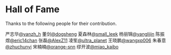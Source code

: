 # Hall of Fame

Thanks to the following people for their contribution.

严志华[@yanzh_h](https://gitee.com/yanzh_h)
董剑[@dogsheng](https://gitee.com/dogsheng)
夏森林[@small_leek](https://gitee.com/small_leek)
杨丽锦[@yanglijin](https://gitee.com/yanglijin)
陈振煜[@eric14chan](https://gitee.com/eric14chan)
张磊[@AlexZ11](https://gitee.com/AlexZ11)
凌笙[@ultra_planet](https://gitee.com/ultra_planet)
王晓鹏[@wangxp006](https://gitee.com/wangxp006)
朱春意[@zhuchunyi](https://gitee.com/zhuchunyi)
宋楠楠[@orange-snn](https://gitee.com/orange-snn)
缪开波[@miao_kaibo](https://gitee.com/miao_kaibo)